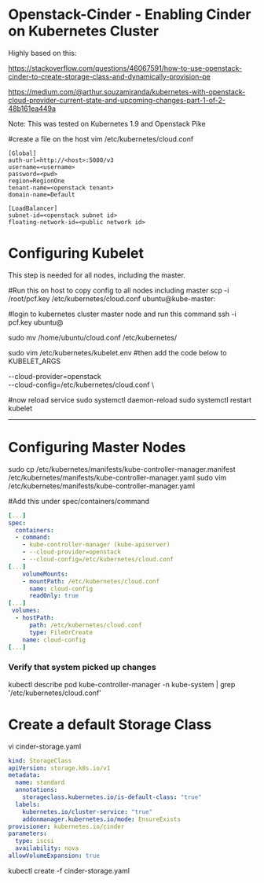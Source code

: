 # Openstack-Cinder - Enabling Cinder on Kubernetes Cluster

Highly based on this: 

https://stackoverflow.com/questions/46067591/how-to-use-openstack-cinder-to-create-storage-class-and-dynamically-provision-pe

https://medium.com/@arthur.souzamiranda/kubernetes-with-openstack-cloud-provider-current-state-and-upcoming-changes-part-1-of-2-48b161ea449a

Note: This was tested on Kubernetes 1.9 and Openstack Pike

#create a file on the host
vim /etc/kubernetes/cloud.conf 
```properties
[Global]
auth-url=http://<host>:5000/v3
username=<username>
password=<pwd>
region=RegionOne
tenant-name=<openstack tenant>
domain-name=Default

[LoadBalancer]
subnet-id=<openstack subnet id>
floating-network-id=<public network id>
```

# Configuring Kubelet
This step is needed for all nodes, including the master.

#Run this on host to copy config to all nodes including master
scp -i /root/pcf.key  /etc/kubernetes/cloud.conf ubuntu@kube-master:
 
#login to kubernetes cluster master  node and run this command
ssh -i pcf.key ubuntu@<host>

sudo mv /home/ubuntu/cloud.conf /etc/kubernetes/
  
sudo vim /etc/kubernetes/kubelet.env
#then add the code below to KUBELET_ARGS

--cloud-provider=openstack \
--cloud-config=/etc/kubernetes/cloud.conf \

#now reload service
sudo systemctl daemon-reload
sudo systemctl restart kubelet

 
-------------------------------

# Configuring Master Nodes

sudo cp /etc/kubernetes/manifests/kube-controller-manager.manifest /etc/kubernetes/manifests/kube-controller-manager.yaml
sudo vim /etc/kubernetes/manifests/kube-controller-manager.yaml

#Add this under spec/containers/command
 
```yaml
[...] 
spec:
  containers:
  - command:
    - kube-controller-manager (kube-apiserver)
    - --cloud-provider=openstack
    - --cloud-config=/etc/kubernetes/cloud.conf
[...]
    volumeMounts:
    - mountPath: /etc/kubernetes/cloud.conf
      name: cloud-config
      readOnly: true 
[...]
 volumes:
  - hostPath:
      path: /etc/kubernetes/cloud.conf
      type: FileOrCreate
    name: cloud-config
[...]
```
### Verify that system picked up changes
kubectl describe pod kube-controller-manager -n kube-system | grep '/etc/kubernetes/cloud.conf'



# Create a default Storage Class
 
vi cinder-storage.yaml 
```yaml 
kind: StorageClass
apiVersion: storage.k8s.io/v1
metadata:
  name: standard
  annotations:
    storageclass.kubernetes.io/is-default-class: "true"
  labels:
    kubernetes.io/cluster-service: "true"
    addonmanager.kubernetes.io/mode: EnsureExists
provisioner: kubernetes.io/cinder
parameters:
  type: iscsi
  availability: nova
allowVolumeExpansion: true
``` 

kubectl create -f cinder-storage.yaml
